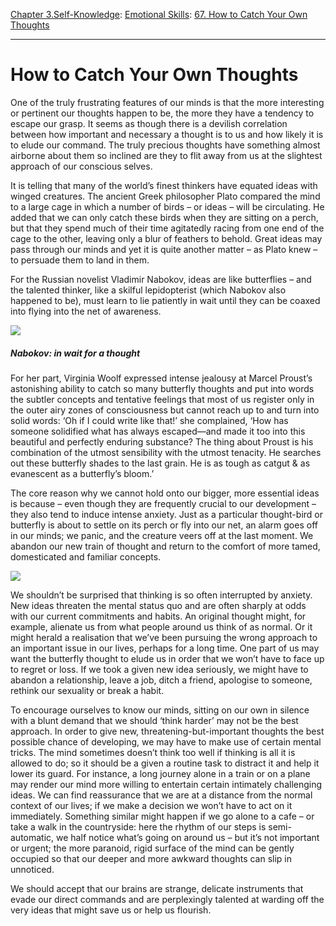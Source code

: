 [Chapter 3.Self-Knowledge](https://www.theschooloflife.com/thebookoflife/category/self-knowledge/): [Emotional Skills](https://www.theschooloflife.com/thebookoflife/category/self-knowledge/emotional-skills/): [67. How to Catch Your Own Thoughts](https://www.theschooloflife.com/thebookoflife/how-to-catch-your-own-thoughts/)

* * *

# How to Catch Your Own Thoughts

One of the truly frustrating features of our minds is that the more interesting or pertinent our thoughts happen to be, the more they have a tendency to escape our grasp. It seems as though there is a devilish correlation between how important and necessary a thought is to us and how likely it is to elude our command. The truly precious thoughts have something almost airborne about them so inclined are they to flit away from us at the slightest approach of our conscious selves.

It is telling that many of the world’s finest thinkers have equated ideas with winged creatures. The ancient Greek philosopher Plato compared the mind to a large cage in which a number of birds – or ideas – will be circulating. He added that we can only catch these birds when they are sitting on a perch, but that they spend much of their time agitatedly racing from one end of the cage to the other, leaving only a blur of feathers to behold. Great ideas may pass through our minds and yet it is quite another matter – as Plato knew – to persuade them to land in them.

For the Russian novelist Vladimir Nabokov, ideas are like butterflies – and the talented thinker, like a skilful lepidopterist (which Nabokov also happened to be), must learn to lie patiently in wait until they can be coaxed into flying into the net of awareness.

![](https://www.theschooloflife.com/thebookoflife/wp-content/uploads/2018/10/nabNet.jpg)

##### Nabokov: in wait for a thought

For her part, Virginia Woolf expressed intense jealousy at Marcel Proust’s astonishing ability to catch so many butterfly thoughts and put into words the subtler concepts and tentative feelings that most of us register only in the outer airy zones of consciousness but cannot reach up to and turn into solid words: ‘Oh if I could write like that!’ she complained, ‘How has someone solidified what has always escaped—and made it too into this beautiful and perfectly enduring substance? The thing about Proust is his combination of the utmost sensibility with the utmost tenacity. He searches out these butterfly shades to the last grain. He is as tough as catgut & as evanescent as a butterfly’s bloom.’

The core reason why we cannot hold onto our bigger, more essential ideas is because – even though they are frequently crucial to our development – they also tend to induce intense anxiety. Just as a particular thought-bird or butterfly is about to settle on its perch or fly into our net, an alarm goes off in our minds; we panic, and the creature veers off at the last moment. We abandon our new train of thought and return to the comfort of more tamed, domesticated and familiar concepts.

![](https://www.theschooloflife.com/thebookoflife/wp-content/uploads/2018/10/George_Charles_Beresford_-_Virginia_Woolf_in_1902_-_Restoration-1.jpg)

We shouldn’t be surprised that thinking is so often interrupted by anxiety. New ideas threaten the mental status quo and are often sharply at odds with our current commitments and habits. An original thought might, for example, alienate us from what people around us think of as normal. Or it might herald a realisation that we’ve been pursuing the wrong approach to an important issue in our lives, perhaps for a long time. One part of us may want the butterfly thought to elude us in order that we won’t have to face up to regret or loss. If we took a given new idea seriously, we might have to abandon a relationship, leave a job, ditch a friend, apologise to someone, rethink our sexuality or break a habit.

To encourage ourselves to know our minds, sitting on our own in silence with a blunt demand that we should ‘think harder’ may not be the best approach. In order to give new, threatening-but-important thoughts the best possible chance of developing, we may have to make use of certain mental tricks. The mind sometimes doesn’t think too well if thinking is all it is allowed to do; so it should be a given a routine task to distract it and help it lower its guard. For instance, a long journey alone in a train or on a plane may render our mind more willing to entertain certain intimately challenging ideas. We can find reassurance that we are at a distance from the normal context of our lives; if we make a decision we won’t have to act on it immediately. Something similar might happen if we go alone to a cafe – or take a walk in the countryside: here the rhythm of our steps is semi-automatic, we half notice what’s going on around us – but it’s not important or urgent; the more paranoid, rigid surface of the mind can be gently occupied so that our deeper and more awkward thoughts can slip in unnoticed.

We should accept that our brains are strange, delicate instruments that evade our direct commands and are perplexingly talented at warding off the very ideas that might save us or help us flourish.
